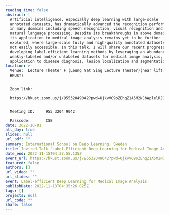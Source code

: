 ```yaml
---
reading_time: false
abstract: |-
  Artificial intelligence, especially deep learning with large-scale
  annotated datasets, has dramatically advanced the recognition performance
  in many domains including speech recognition, visual recognition and
  natural language processing. Despite its breakthroughs in above domains,
  its application to medical image analysis remains yet to be further
  explored, where large-scale fully and high-quality annotated datasets are
  not easily accessible. In this talk, I will share our recent progress on
  developing label-efficient learning methods by leveraging an abundance of
  weakly-labeled and/or unlabeled datasets for medical image analysis, with
  application to disease diagnosis, lesion localization and segmentation.
location: >-
  Venue:  Lecture Theater F (Leung Yat Sing Lecture Theater)(near lift 25/26,
  HKUST)


  Zoom link:

  https://hkust.zoom.us/j/95532049042?pwd=UjkvVG9oZEhqZ1A5M2NJbWplelRJQT09


  Meeting ID:     955 3204 9042

  Passcode:       CSE
date: 2022-10-01
all_day: true
slides: null
url_pdf: ""
summary: International School on Deep Learning, Sweden
title: Invited Talk 'Label-Efficient Deep Learning for Medical Image Analysis'
date_end: 2022-11-15T04:37:55.135Z
event_url: https://hkust.zoom.us/j/95532049042?pwd=UjkvVG9oZEhqZ1A5M2NJbWplelRJQT09
featured: false
authors: []
url_video: ""
url_slides: ""
event: Label-efficient Deep Learning for Medical Image Analysis
publishDate: 2022-11-13T04:35:26.025Z
tags: []
projects: null
url_code: ""
share: false
---
```

